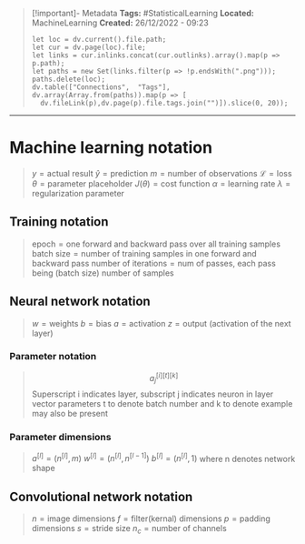 > [!important]- Metadata
> **Tags:** #StatisticalLearning 
> **Located:** MachineLearning
> **Created:** 26/12/2022 - 09:23
> ```dataviewjs
>let loc = dv.current().file.path;
>let cur = dv.page(loc).file;
>let links = cur.inlinks.concat(cur.outlinks).array().map(p => p.path);
>let paths = new Set(links.filter(p => !p.endsWith(".png")));
>paths.delete(loc);
>dv.table(["Connections",  "Tags"], dv.array(Array.from(paths)).map(p => [
>   dv.fileLink(p),dv.page(p).file.tags.join("")]).slice(0, 20));
> ```

___
# Machine learning notation

> $y=\text{actual result}$
> $\hat{y}=\text{prediction}$
> $m = \text{number of observations}$
> $\mathcal{L}=\text{loss }$
> $\theta=\text{parameter placeholder}$
> $J(\theta)=\text{cost function}$
> $\alpha=\text{learning rate}$
> $\lambda=\text{regularization parameter}$

## Training notation

> $\text{epoch}=\text{one forward and backward pass over all training samples}$
> $\text{batch size}= \text{number of training samples in one forward and backward pass}$
> $\text{number of iterations}= \text{num of passes, each pass being (batch size) number of samples}$

## Neural network notation

> $w=\text{weights}$
> $b=\text{bias}$
> $a=\text{activation}$
> $z=\text{output (activation of the next layer)}$

### Parameter notation

>  $$a_{j}^{[i][t][k]}$$
> $\text{Superscript i indicates layer, subscript j indicates neuron in layer vector }$
> $\text{parameters t to denote batch number and k to denote example may also be present}$

### Parameter dimensions

> $a^{[l]}=(n^{[l]},m)$
> $w^{[l]}=(n^{[l]},n^{[l-1]})$
> $b^{[l]}=(n^{[l]},1)$
> $\text{where n denotes network shape}$

## Convolutional network notation
> 
> $n=\text{image dimensions}$
> $f=\text{filter(kernal) dimensions}$
>  $p=\text{padding dimensions}$
> $s=\text{stride size}$
$n_{c}=\text{number of channels}$
